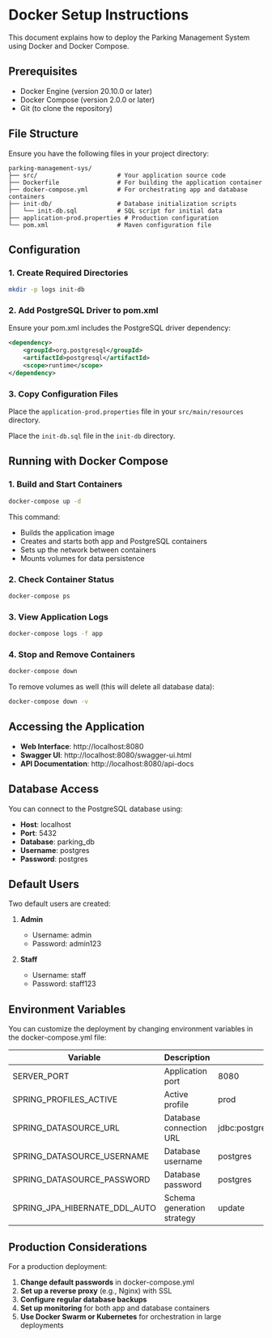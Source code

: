 # Docker Setup Instructions

This document explains how to deploy the Parking Management System using Docker and Docker Compose.

## Prerequisites

- Docker Engine (version 20.10.0 or later)
- Docker Compose (version 2.0.0 or later)
- Git (to clone the repository)

## File Structure

Ensure you have the following files in your project directory:

```
parking-management-sys/
├── src/                      # Your application source code
├── Dockerfile                # For building the application container
├── docker-compose.yml        # For orchestrating app and database containers
├── init-db/                  # Database initialization scripts
│   └── init-db.sql           # SQL script for initial data 
├── application-prod.properties # Production configuration
└── pom.xml                   # Maven configuration file
```

## Configuration

### 1. Create Required Directories

```bash
mkdir -p logs init-db
```

### 2. Add PostgreSQL Driver to pom.xml

Ensure your pom.xml includes the PostgreSQL driver dependency:

```xml
<dependency>
    <groupId>org.postgresql</groupId>
    <artifactId>postgresql</artifactId>
    <scope>runtime</scope>
</dependency>
```

### 3. Copy Configuration Files

Place the `application-prod.properties` file in your `src/main/resources` directory.

Place the `init-db.sql` file in the `init-db` directory.

## Running with Docker Compose

### 1. Build and Start Containers

```bash
docker-compose up -d
```

This command:
- Builds the application image
- Creates and starts both app and PostgreSQL containers
- Sets up the network between containers
- Mounts volumes for data persistence

### 2. Check Container Status

```bash
docker-compose ps
```

### 3. View Application Logs

```bash
docker-compose logs -f app
```

### 4. Stop and Remove Containers

```bash
docker-compose down
```

To remove volumes as well (this will delete all database data):

```bash
docker-compose down -v
```

## Accessing the Application

- **Web Interface**: http://localhost:8080
- **Swagger UI**: http://localhost:8080/swagger-ui.html
- **API Documentation**: http://localhost:8080/api-docs

## Database Access

You can connect to the PostgreSQL database using:

- **Host**: localhost
- **Port**: 5432
- **Database**: parking_db
- **Username**: postgres
- **Password**: postgres

## Default Users

Two default users are created:

1. **Admin**
   - Username: admin
   - Password: admin123

2. **Staff**
   - Username: staff
   - Password: staff123

## Environment Variables

You can customize the deployment by changing environment variables in the docker-compose.yml file:

| Variable | Description | Default |
|----------|-------------|---------|
| SERVER_PORT | Application port | 8080 |
| SPRING_PROFILES_ACTIVE | Active profile | prod |
| SPRING_DATASOURCE_URL | Database connection URL | jdbc:postgresql://postgres:5432/parking_db |
| SPRING_DATASOURCE_USERNAME | Database username | postgres |
| SPRING_DATASOURCE_PASSWORD | Database password | postgres |
| SPRING_JPA_HIBERNATE_DDL_AUTO | Schema generation strategy | update |

## Production Considerations

For a production deployment:

1. **Change default passwords** in docker-compose.yml
2. **Set up a reverse proxy** (e.g., Nginx) with SSL
3. **Configure regular database backups**
4. **Set up monitoring** for both app and database containers
5. **Use Docker Swarm or Kubernetes** for orchestration in large deployments